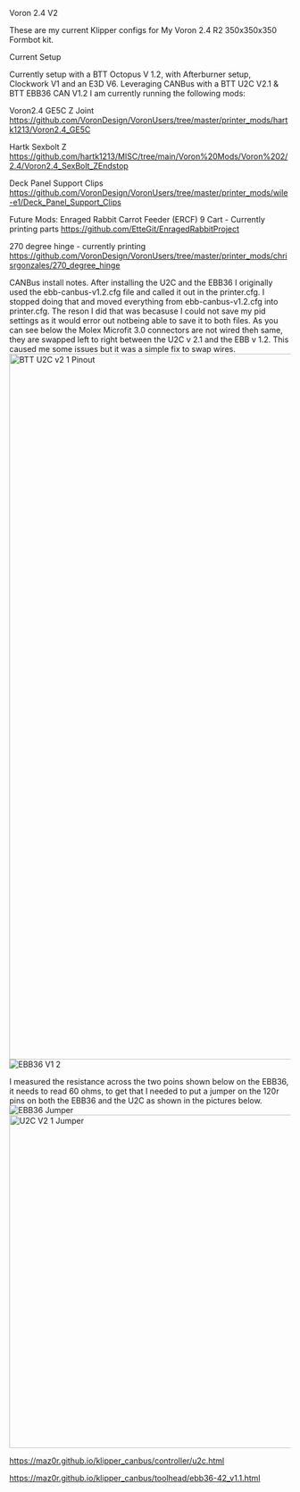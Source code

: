Voron 2.4 V2

These are my current Klipper configs for My Voron 2.4 R2 350x350x350 Formbot kit.

Current Setup

Currently setup with a BTT Octopus V 1.2, with Afterburner setup, Clockwork V1 and an E3D V6.  Leveraging CANBus with a BTT U2C V2.1 & BTT EBB36 CAN V1.2 
I am currently running the following mods:

Voron2.4 GE5C Z Joint
https://github.com/VoronDesign/VoronUsers/tree/master/printer_mods/hartk1213/Voron2.4_GE5C

Hartk Sexbolt Z
https://github.com/hartk1213/MISC/tree/main/Voron%20Mods/Voron%202/2.4/Voron2.4_SexBolt_ZEndstop

Deck Panel Support Clips
https://github.com/VoronDesign/VoronUsers/tree/master/printer_mods/wile-e1/Deck_Panel_Support_Clips


Future Mods: 
Enraged Rabbit Carrot Feeder (ERCF) 9 Cart - Currently printing parts
https://github.com/EtteGit/EnragedRabbitProject

270 degree hinge - currently printing
https://github.com/VoronDesign/VoronUsers/tree/master/printer_mods/chrisrgonzales/270_degree_hinge



CANBus install notes.
After installing the U2C and the EBB36 I originally used the ebb-canbus-v1.2.cfg file and called it out in the printer.cfg.  I stopped doing that and moved everything from ebb-canbus-v1.2.cfg into printer.cfg.  The reson I did that was becasuse I could not save my pid settings as it would error out notbeing able to save it to both files.
As you can see below the Molex Microfit 3.0 connectors are not wired theh same, they are swapped left to right between the U2C v 2.1 and the EBB v 1.2.  This caused me some issues but it was a simple fix to swap wires.
<img width="1264" alt="BTT U2C v2 1 Pinout" src="https://user-images.githubusercontent.com/113078228/199635790-d2f7435b-05f7-4dbd-9f8a-3a08b027d211.png">
![EBB36 V1 2](https://user-images.githubusercontent.com/113078228/199635803-ddfac164-213e-4a69-9fc9-5bd4276daa11.png)

I measured the resistance across the two poins shown below on the EBB36, it needs to read 60 ohms, to get that I needed to put a jumper on the 120r pins on both the EBB36 and the U2C as shown in the pictures below.
![EBB36 Jumper](https://user-images.githubusercontent.com/113078228/199636533-a315baf0-b6bd-46d7-892d-554a1c7ace69.jpg)
<img width="597" alt="U2C V2 1 Jumper" src="https://user-images.githubusercontent.com/113078228/199636545-58b72a53-d772-4f0d-9bb3-ee75bcbf4814.png">

https://maz0r.github.io/klipper_canbus/controller/u2c.html

https://maz0r.github.io/klipper_canbus/toolhead/ebb36-42_v1.1.html

